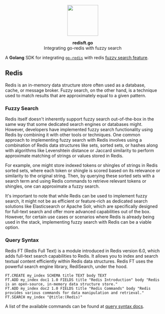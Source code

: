 <p align="center">
  <a href="https://skillicons.dev">
    <img width="100" src="https://skillicons.dev/icons?i=redis" />
  </a>
</p>

<p align="center">
    <b>redisft.go</b><br />
    Integrating go-redis with fuzzy search
</p>

A __Golang__ SDK for integrating [```go-redis```](https://github.com/redis/go-redis) with redis [fuzzy search feature](https://redis.com/blog/what-is-fuzzy-matching/).

## Redis

Redis is an in-memory data structure store often used as a database, cache, or message broker. Fuzzy search, on the other hand, is a technique used to match results that are approximately equal to a given pattern.

### Fuzzy Search

Redis itself doesn't inherently support fuzzy search out-of-the-box in the same way that some dedicated search engines or databases might. However, developers have implemented fuzzy search functionality using Redis by combining it with other tools or techniques.
One common approach to implementing fuzzy search with Redis involves using a combination of Redis data structures like sets, sorted sets, or hashes along with algorithms like Levenshtein distance or Jaccard similarity to perform approximate matching of strings or values stored in Redis.

For example, one might store indexed tokens or shingles of strings in Redis sorted sets, where each token or shingle is scored based on its relevance or similarity to the original string. Then, by querying these sorted sets with a search term and using Redis commands to retrieve relevant tokens or shingles, one can approximate a fuzzy search.

It's important to note that while Redis can be used to implement fuzzy search, it might not be as efficient or feature-rich as dedicated search solutions like Elasticsearch or Apache Solr, which are specifically designed for full-text search and offer more advanced capabilities out of the box. However, for certain use cases or scenarios where Redis is already being used in the stack, implementing fuzzy search with Redis can be a viable option.

### Query Syntax

Redis FT (Redis Full Text) is a module introduced in Redis version 6.0, which adds full-text search capabilities to Redis. It allows you to index and search textual content efficiently within Redis data structures. Redis FT uses the powerful search engine library, RediSearch, under the hood.

```redis
FT.CREATE my_index SCHEMA title TEXT body TEXT
FT.ADD my_index doc1 1.0 FIELDS title "Redis Introduction" body "Redis is an open-source, in-memory data structure store."
FT.ADD my_index doc2 1.0 FIELDS title "Redis Commands" body "Redis provides various commands for data manipulation and retrieval."
FT.SEARCH my_index "@title:(Redis)"
```

A list of the available commands can be found at [query syntax docs](https://redis.io/docs/interact/search-and-query/advanced-concepts/query_syntax/).
